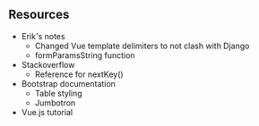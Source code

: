## Resources
* Erik's notes
    * Changed Vue template delimiters to not clash with Django
    * formParamsString function
* Stackoverflow
    * Reference for nextKey()
* Bootstrap documentation
    * Table styling
    * Jumbotron
* Vue.js tutorial
